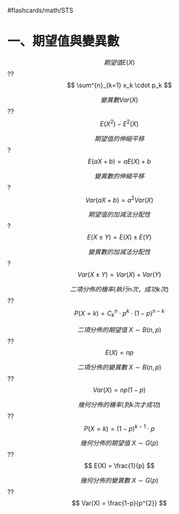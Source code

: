 #flashcards/math/STS

# 一、期望值與變異數

$$
期望值E(X)
$$
??
$$
\sum^{n}_{k=1} x_k \cdot p_k
$$
<!--SR:!2024-07-07,4,170!2024-07-08,4,170-->

$$
變異數Var(X)
$$
??
$$
E(X^{2}) - E^{2}(X)
$$
<!--SR:!2024-07-15,9,190!2024-07-06,2,181-->

$$
期望值的伸縮平移
$$
?
$$
E(aX+b) = aE(X) + b
$$
<!--SR:!2024-07-07,4,190-->

$$
變異數的伸縮平移
$$
?
$$
Var(aX+b) = a^{2}Var(X)
$$
<!--SR:!2024-07-10,5,200-->

$$
期望值的加減法分配性
$$
?
$$
E(X\pm Y) = E(X) \pm E(Y)
$$
<!--SR:!2024-07-07,4,190-->

$$
變異數的加減法分配性
$$
?
$$
Var(X\pm Y) = Var(X) + Var(Y)
$$
<!--SR:!2024-07-08,2,180-->

$$
二項分佈的機率(執行n次，成功k次)
$$
??
$$
P(X=k) = C^{n}_{k}\cdot p^{k}\cdot(1-p)^{n-k}
$$
<!--SR:!2024-07-08,3,160!2024-07-12,6,170-->

$$
二項分佈的期望值\ X\sim B(n,p)
$$
??
$$
E(X) = np
$$
<!--SR:!2024-07-10,4,180!2024-07-06,3,170-->

$$
二項分佈的變異數\ X\sim B(n,p)
$$
??
$$
Var(X) = np(1-p)
$$
<!--SR:!2000-01-01,1,150!2024-07-08,2,150-->

$$
幾何分佈的機率(到k次才成功)
$$
??
$$
P(X=k) = (1-p)^{k-1}\cdot p
$$
<!--SR:!2024-07-07,4,190!2024-07-07,4,170-->

$$
幾何分佈的期望值\ X\sim G(p)
$$
??
$$
E(X) = \frac{1}{p}
$$
<!--SR:!2024-07-12,6,201!2024-07-07,4,190-->

$$
幾何分佈的變異數\ X\sim G(p)
$$
??
$$
Var(X) = \frac{1-p}{p^{2}}
$$
<!--SR:!2024-07-07,2,185!2024-07-10,4,180-->


